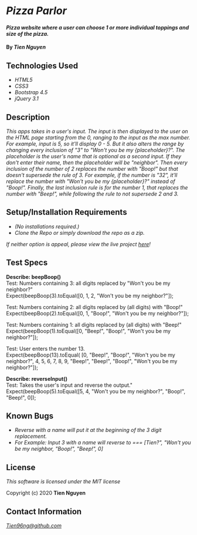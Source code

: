# _Pizza Parlor_

#### _Pizza website where a user can choose 1 or more individual toppings and size of the pizza._

#### By _**Tien Nguyen**_

## Technologies Used
* _HTML5_
* _CSS3_
* _Bootstrap 4.5_
* _jQuery 3.1_

## Description
_This apps takes in a user's input. The input is then displayed to the user on the HTML page starting from the 0, ranging to the input as the max number. For example, input is 5, so it'll display 0 - 5. But it also alters the range by changing every inclusion of "3" to "Won't you be my {placeholder}?". The placeholder is the user's name that is optional as a second input. If they don't enter their name, then the placeholder will be "neighbor". Then every inclusion of the number of 2 replaces the number with "Boop!" but that doesn't supersede the rule of 3. For example, if the number is "32", it'll replace the number with "Won't you be my {placeholder}?" instead of "Boop!". Finally, the last inclusion rule is for the number 1, that replaces the number with "Beep!", while following the rule to not supersede 2 and 3._

## Setup/Installation Requirements
* _(No installations required.)_
* _Clone the Repo or simply download the repo as a zip._

_If neither option is appeal, please view the live project [here](https://tien96ng.github.io/mr-roboger-neighborhood/)!_

## Test Specs
**Describe: beepBoop()**\
Test: Numbers containing 3: all digits replaced by "Won't you be my neighbor?"\
Expect(beepBoop(3).toEqual([0, 1, 2, "Won't you be my neighbor?"]);

Test: Numbers containing 2: all digits replaced by (all digits) with "Boop!"\
Expect(beepBoop(2).toEqual([0, 1, "Boop!", "Won't you be my neighbor?"]);

Test: Numbers containing 1: all digits replaced by (all digits) with "Beep!"\
Expect(beepBoop(1).toEqual([0, "Beep!", "Boop!", "Won't you be my neighbor?"]);

Test: User enters the number 13.\
Expect(beepBoop(13).toEqual(
  [0, "Beep!", "Boop!", "Won't you be my neighbor?", 4, 5, 6, 7, 8, 9, "Beep!", "Beep!", "Boop!", "Won't you be my neighbor?"]);

**Describe: reverseInput()**\
Test: Takes the user's input and reverse the output."\
Expect(beepBoop(5).toEqual([5, 4, "Won't you be my neighbor?", "Boop!", "Beep!", 0]);

## Known Bugs
* _Reverse with a name will put it at the beginning of the 3 digit replacement._
* _For Example: Input 3 with a name will reverse to === [Tien?", "Won't you be my neighbor, "Boop!", "Beep!", 0]_

## License
_This software is licensed under the MIT license_

Copyright (c) 2020 __Tien Nguyen__

## Contact Information
_<Tien96ng@github.com>_